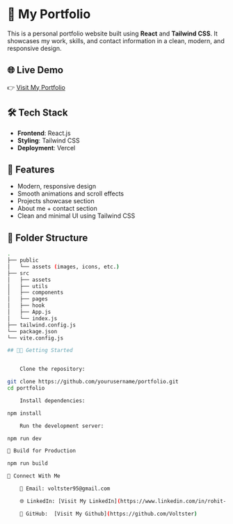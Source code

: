 # 💼 My Portfolio

This is a personal portfolio website built using **React** and **Tailwind CSS**. It showcases my work, skills, and contact information in a clean, modern, and responsive design.


## 🌐 Live Demo

👉 [Visit My Portfolio](https://rohit-mishra954.vercel.app/)

## 🛠️ Tech Stack

- **Frontend**: React.js
- **Styling**: Tailwind CSS
- **Deployment**: Vercel


## 🚀 Features

- Modern, responsive design
- Smooth animations and scroll effects
- Projects showcase section
- About me + contact section
- Clean and minimal UI using Tailwind CSS

## 📁 Folder Structure

```bash
.
├── public
│   └── assets (images, icons, etc.)
├── src
│   ├── assets
│   ├── utils
│   ├── components
│   ├── pages
│   ├── hook
│   ├── App.js
│   └── index.js
├── tailwind.config.js
└── package.json
└── vite.config.js

## 🧑‍💻 Getting Started


    Clone the repository:

git clone https://github.com/yourusername/portfolio.git
cd portfolio

    Install dependencies:

npm install

    Run the development server:

npm run dev

🧾 Build for Production

npm run build

🔗 Connect With Me

    📧 Email: voltster95@gmail.com

    🌐 LinkedIn: [Visit My LinkedIn](https://www.linkedin.com/in/rohit-kumar-mishra-a49b68262/)

    🐙 GitHub:  [Visit My Github](https://github.com/Voltster)
